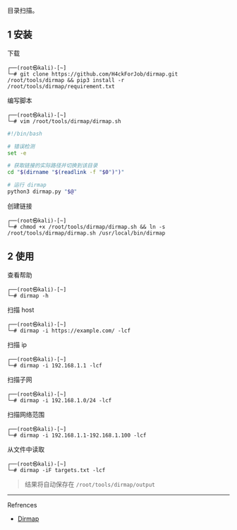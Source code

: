 目录扫描。

## 1 安装

下载

```shell
┌──(root㉿kali)-[~]
└─# git clone https://github.com/H4ckForJob/dirmap.git /root/tools/dirmap && pip3 install -r /root/tools/dirmap/requirement.txt
```

编写脚本

```shell
┌──(root㉿kali)-[~]
└─# vim /root/tools/dirmap/dirmap.sh
```

```sh
#!/bin/bash

# 错误检测
set -e

# 获取链接的实际路径并切换到该目录
cd "$(dirname "$(readlink -f "$0")")"

# 运行 dirmap
python3 dirmap.py "$@"
```

创建链接

```shell
┌──(root㉿kali)-[~]
└─# chmod +x /root/tools/dirmap/dirmap.sh && ln -s /root/tools/dirmap/dirmap.sh /usr/local/bin/dirmap
```

## 2 使用

查看帮助

```shell
┌──(root㉿kali)-[~]
└─# dirmap -h
```

扫描 host

```shell
┌──(root㉿kali)-[~]
└─# dirmap -i https://example.com/ -lcf
```

扫描 ip

```shell
┌──(root㉿kali)-[~]
└─# dirmap -i 192.168.1.1 -lcf 
```

扫描子网

```shell
┌──(root㉿kali)-[~]
└─# dirmap -i 192.168.1.0/24 -lcf
```

扫描网络范围

```shell
┌──(root㉿kali)-[~]
└─# dirmap -i 192.168.1.1-192.168.1.100 -lcf
```

从文件中读取

```shell
┌──(root㉿kali)-[~]
└─# dirmap -iF targets.txt -lcf
```

> 结果将自动保存在 `/root/tools/dirmap/output`

---

Refrences

- [Dirmap](https://github.com/H4ckForJob/dirmap)
